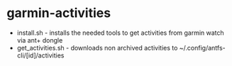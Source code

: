 # garmin-activities

- install.sh - installs the needed tools to get activities from garmin watch via ant+ dongle
- get_activities.sh - downloads non archived activities to ~/.config/antfs-cli/[id]/activities
